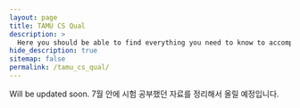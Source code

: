 ```yaml
---
layout: page
title: TAMU CS Qual
description: >
  Here you should be able to find everything you need to know to accomplish the most common tasks when blogging with Hydejack.
hide_description: true
sitemap: false
permalink: /tamu_cs_qual/
---
```


Will be updated soon. 7월 안에 시험 공부했던 자료를 정리해서 올릴 예정입니다.